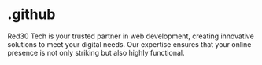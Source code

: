 # .github
Red30 Tech is your trusted partner in web development, creating innovative solutions to meet your digital needs. Our expertise ensures that your online presence is not only striking but also highly functional. 

